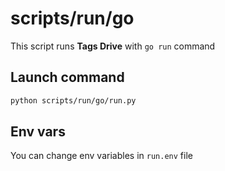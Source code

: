 # scripts/run/go

This script runs **Tags Drive** with `go run` command

## Launch command

```bash
python scripts/run/go/run.py
```

## Env vars

You can change env variables in `run.env` file
